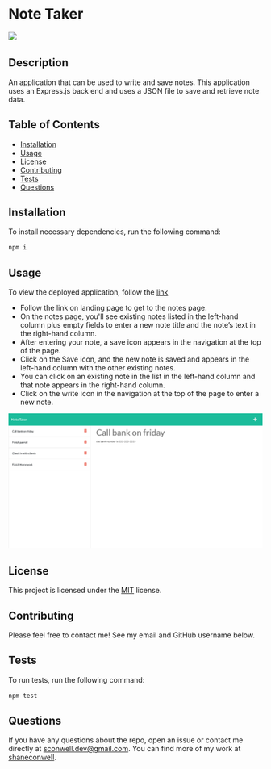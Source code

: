 # Note Taker  

  <a href="https://opensource.org/licenses/MIT" alt="License">
        <img src="https://img.shields.io/badge/license-MIT-brightgreen" /></a>
  
  ## Description
  An application that can be used to write and save notes. This application uses an Express.js back end and uses a JSON file to save and retrieve note data. 

  ## Table of Contents
  - [Installation](#installation)
  - [Usage](#usage)
  - [License](#license)
  - [Contributing](#Contributing)
  - [Tests](Test)
  - [Questions](Questions)

  ## Installation
  To install necessary dependencies, run the following command:
   ``` md
   npm i
   ```
  ## Usage
  
To view the deployed application, follow the [link](https://remembrance-minister-69880.herokuapp.com/)

- Follow the link on landing page to get to the notes page. 
- On the notes page, you'll see existing notes listed in the left-hand column plus empty fields to enter a new note title and the note’s text in the right-hand column. 
- After entering your note, a save icon appears in the navigation at the top of the page. 
- Click on the Save icon, and the new note is saved and appears in the left-hand column with the other existing notes. 
- You can click on an existing note in the list in the left-hand column and that note appears in the right-hand column. 
- Click on the write icon in the navigation at the top of the page to enter a new note.


![preview of a team profile page](public/assets/images/noteTakerScreenshot.png)

  ## License
  This project is licensed under the [MIT](https://opensource.org/licenses/MIT) license.

  ## Contributing
  Please feel free to contact me! See my email and GitHub username below.

  ## Tests
  To run tests, run the following command:

  ``` md
  npm test
  ```
  ## Questions
  If you have any questions about the repo, open an issue or contact me directly at <sconwell.dev@gmail.com>. You can find more of my work at [shaneconwell](https://github.com/shaneconwell).

  